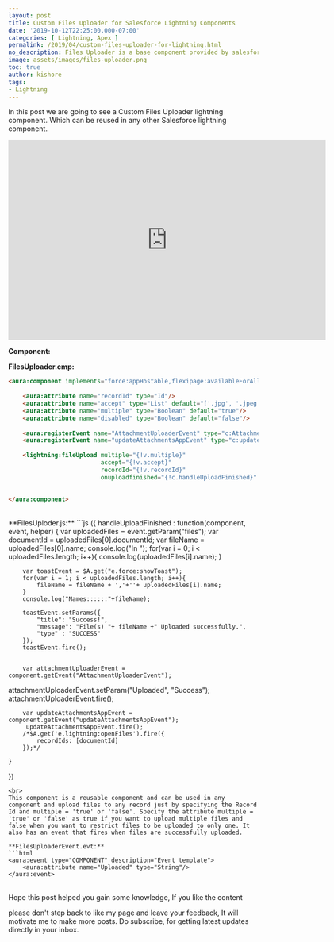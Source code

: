 ```yaml
---
layout: post
title: Custom Files Uploader for Salesforce Lightning Components
date: '2019-10-12T22:25:00.000-07:00'
categories: [ Lightning, Apex ]
permalink: /2019/04/custom-files-uploader-for-lightning.html
no_description: Files Uploader is a base component provided by salesforce, using this let's build a Custom Files Uploader lightning component which can be re-used in any component with ease.
image: assets/images/files-uploader.png
toc: true
author: kishore
tags:
- Lightning
---
```


In this post we are going to see a Custom Files Uploader lightning component. Which can be reused in any other Salesforce lightning component.

<iframe allow="autoplay; fullscreen" allowfullscreen="" frameborder="0" height="404" src="https://player.vimeo.com/video/335663627" width="640"></iframe>  

**Component:**

**FilesUploader.cmp:**
```html
<aura:component implements="force:appHostable,flexipage:availableForAllPageTypes,flexipage:availableForRecordHome,force:hasRecordId,force:lightningQuickAction" access="global" >
 
    <aura:attribute name="recordId" type="Id"/>
    <aura:attribute name="accept" type="List" default="['.jpg', '.jpeg', '.pdf', '.zip']"/>
    <aura:attribute name="multiple" type="Boolean" default="true"/>
    <aura:attribute name="disabled" type="Boolean" default="false"/>
    
    <aura:registerEvent name="AttachmentUploaderEvent" type="c:AttachmentUploaderEvent"/>
    <aura:registerEvent name="updateAttachmentsAppEvent" type="c:updateAttachmentsAppEvent"/>
    
    <lightning:fileUpload multiple="{!v.multiple}" 
                          accept="{!v.accept}" 
                          recordId="{!v.recordId}" 
                          onuploadfinished="{!c.handleUploadFinished}" />
    
    
</aura:component>
```
<br>
**FilesUploder.js:**
```js
({
    handleUploadFinished : function(component, event, helper) {
        var uploadedFiles = event.getParam("files");
        var documentId = uploadedFiles[0].documentId;
        var fileName = uploadedFiles[0].name;
        console.log("In ");
        for(var i = 0; i < uploadedFiles.length; i++){
            console.log(uploadedFiles[i].name);
        }
        
        var toastEvent = $A.get("e.force:showToast");
        for(var i = 1; i < uploadedFiles.length; i++){
            fileName = fileName + ','+''+ uploadedFiles[i].name;
        }
        console.log("Names::::::"+fileName);
        
        toastEvent.setParams({
            "title": "Success!",
            "message": "File(s) "+ fileName +" Uploaded successfully.",
            "type" : "SUCCESS"
        });
        toastEvent.fire();
        
        
        var attachmentUploaderEvent = component.getEvent("AttachmentUploaderEvent");
   attachmentUploaderEvent.setParam("Uploaded", "Success");
         attachmentUploaderEvent.fire();
        
        
        var updateAttachmentsAppEvent = component.getEvent("updateAttachmentsAppEvent");
         updateAttachmentsAppEvent.fire();
        /*$A.get('e.lightning:openFiles').fire({
            recordIds: [documentId]
        });*/
        
    }
})
```
<br>
This component is a reusable component and can be used in any component and upload files to any record just by specifying the Record Id and multiple = 'true' or 'false'. Specify the attribute multiple = 'true' or 'false' as true if you want to upload multiple files and false when you want to restrict files to be uploaded to only one. It also has an event that fires when files are successfully uploaded.

**FilesUploaderEvent.evt:**
```html
<aura:event type="COMPONENT" description="Event template">
    <aura:attribute name="Uploaded" type="String"/>
</aura:event>
```
<br>
Hope this post helped you gain some knowledge, If you like the content

please don't step back to like my page and leave your feedback, It will motivate me to make more posts. Do subscribe, for getting latest updates directly in your inbox.